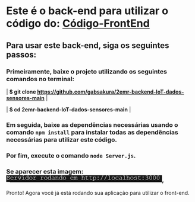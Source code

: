 # Este é o back-end para utilizar o código do: [Código-FrontEnd](https://github.com/gabsakura/app-dados-sensores)

## Para usar este back-end, siga os seguintes passos:

### Primeiramente, baixe o projeto utilizando os seguintes comandos no terminal:

| **$ git clone https://github.com/gabsakura/2emr-backend-IoT-dados-sensores-main** | 

| **$ cd 2emr-backend-IoT-dados-sensores-main** |

### Em seguida, baixe as dependências necessárias usando o comando `npm install` para instalar todas as dependências necessárias para utilizar este código.

### Por fim, execute o comando `node Server.js`.

### Se aparecer esta imagem: ![Olá](https://github.com/gabsakura/2emr-backend-IoT-dados-sensores-main/blob/main/image.png),

Pronto! Agora você já está rodando sua aplicação para utilizar o front-end.
